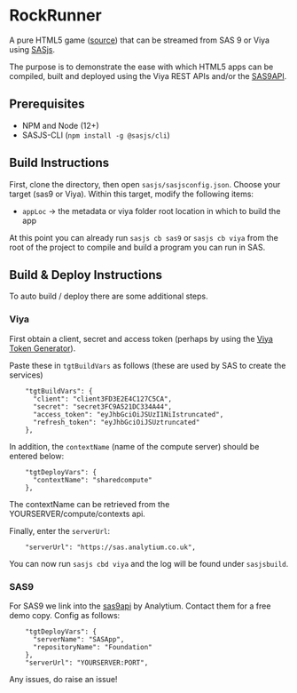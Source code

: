 # RockRunner

A pure HTML5 game ([source](https://github.com/juwalbose/ThreeJSEndlessRunner3D)) that can be streamed from SAS 9 or Viya using [SASjs](https://sasjs.io).

The purpose is to demonstrate the ease with which HTML5 apps can be compiled, built and deployed using the Viya REST APIs and/or the [SAS9API](https://sas9api.io).

## Prerequisites

* NPM and Node (12+)
* SASJS-CLI (`npm install -g @sasjs/cli`)

## Build Instructions

First, clone the directory, then open `sasjs/sasjsconfig.json`.  Choose your target (sas9 or Viya).  Within this target, modify the following items:

* `appLoc` -> the metadata or viya folder root location in which to build the app

At this point you can already run `sasjs cb sas9` or `sasjs cb viya` from the root of the project to compile and build a program you can run in SAS.

## Build & Deploy Instructions

To auto build / deploy there are some additional steps.

### Viya

First obtain a client, secret and access token (perhaps by using the [Viya Token Generator](https://youtu.be/mHP96rmyRoo)).  

Paste these in `tgtBuildVars` as follows (these are used by SAS to create the services)

```
    "tgtBuildVars": {
      "client": "client3FD3E2E4C127C5CA",
      "secret": "secret3FC9A521DC334A44",
      "access_token": "eyJhbGciOiJSUzI1NiIstruncated",
      "refresh_token": "eyJhbGciOiJSUztruncated"
    },
```

In addition, the `contextName` (name of the compute server) should be entered below:

```
    "tgtDeployVars": {
      "contextName": "sharedcompute"
    },
```
The contextName can be retrieved from the YOURSERVER/compute/contexts api.

Finally, enter the `serverUrl`:
```
    "serverUrl": "https://sas.analytium.co.uk",
```

You can now run `sasjs cbd viya` and the log will be found under `sasjsbuild`.

### SAS9

For SAS9 we link into the [sas9api](https://sas9api.io) by Analytium.  Contact them for a free demo copy.  Config as follows:


```
    "tgtDeployVars": {
      "serverName": "SASApp",
      "repositoryName": "Foundation"
    },
    "serverUrl": "YOURSERVER:PORT",
```

Any issues, do raise an issue!
